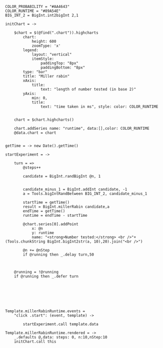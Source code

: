 
	COLOR_PROBABILITY = "#AA4643"
	COLOR_RUNTIME = "#89A54E"
	BIG_INT_2 = BigInt.int2bigInt 2,1

	initChart = ->

		$chart = $(@find(".chart")).highcharts
			chart:
				height: 600
				zoomType: 'x'
			legend:
				layout: "vertical"
				itemStyle:
					paddingTop: "8px"
					paddingBottom: "8px"
			type: "bar"
			title: "Miller rabin"
			xAxis:
				title:
					text: "length of number tested (in base 2)"
			yAxis: 
				min: 0, 
				title: 
					text: "time taken in ms", style: color: COLOR_RUNTIME
				
					
		chart = $chart.highcharts()

		chart.addSeries name: "runtime", data:[],color: COLOR_RUNTIME
		@data.chart = chart
	

	getTime = -> new Date().getTime()

	startExperiment = ->

		turn = =>
			@steps++
			
			candidate = BigInt.randBigInt @n, 1


			candidate_minus_1 = BigInt.addInt candidate, -1
			a = Tools.bigIntRandBetween BIG_INT_2, candidate_minus_1
		
			startTime = getTime()
			result = BigInt.millerRabin candidate,a
			endTime = getTime()
			runtime = endTime - startTime
		
			@chart.series[0].addPoint 
				x: @n 
				y: runtime 
				name: "<strong>Number tested:</strong> <br />"+(Tools.chunkString BigInt.bigInt2str(a, 10),20).join("<br />")

			@n += @nStep
			if @running then _.delay turn,50
			


		@running = !@running
		if @running then _.defer turn
		

		



	
	Template.millerRabinRuntime.events = 
		"click .start": (event, template) ->
			
			startExperiment.call template.data

	Template.millerRabinRuntime.rendered = ->
		_.defaults @,data: steps: 0, n:10,nStep:10
		initChart.call this

